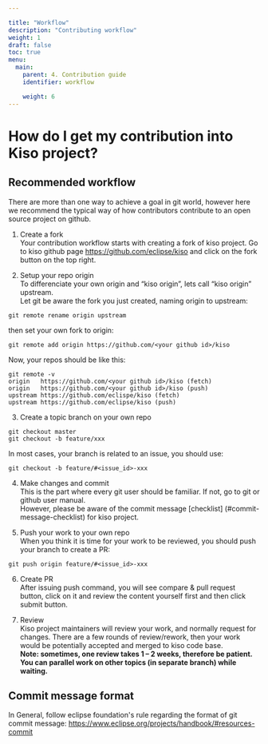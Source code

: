```yaml
---

title: "Workflow"
description: "Contributing workflow"
weight: 1
draft: false
toc: true
menu:
  main:
    parent: 4. Contribution guide
    identifier: workflow

    weight: 6
---
```


# How do I get my contribution into Kiso project?

## Recommended workflow
There are more than one way to achieve a goal in git world, however here we recommend the typical way of how contributors contribute to an open source project on github.

1. Create a fork  
Your contribution workflow starts with creating a fork of kiso project. Go to kiso github page https://github.com/eclipse/kiso and click on the fork button on the top right.

2. Setup your repo origin  
To differenciate your own origin and “kiso origin”, lets call “kiso origin” upstream.  
Let git be aware the fork you just created, naming origin to upstream:  
~~~~
git remote rename origin upstream  
~~~~  
then set your own fork to origin:
~~~~
git remote add origin https://github.com/<your github id>/kiso
~~~~
Now, your repos should be like this:
~~~~
git remote -v
origin   https://github.com/<your github id>/kiso (fetch)
origin   https://github.com/<your github id>/kiso (push)
upstream https://github.com/eclispe/kiso (fetch)
upstream https://github.com/eclipse/kiso (push)
~~~~

3. Create a topic branch on your own repo  
~~~~
git checkout master
git checkout -b feature/xxx
~~~~
In most cases, your branch is related to an issue, you should use:
~~~~
git checkout -b feature/#<issue_id>-xxx
~~~~


4. Make changes and commit  
This is the part where every git user should be familiar. If not, go to git or github user manual.  
However, please be aware of the commit message [checklist] (#commit-message-checklist) for kiso project.

5. Push your work to your own repo  
When you think it is time for your work to be reviewed, you should push your branch to create a PR:
~~~~
git push origin feature/#<issue_id>-xxx
~~~~

6. Create PR  
After issuing push command, you will see compare & pull request button, click on it and review the content yourself first and then click submit button.

7. Review  
Kiso project maintainers will review your work, and normally request for changes. There are a few rounds of review/rework, then your work would be potentially accepted and merged to kiso code base.  
**Note: sometimes, one review takes 1 – 2 weeks, therefore be patient. You can parallel work on other topics (in separate branch) while waiting.**

## Commit message format
In General, follow eclipse foundation's rule regarding the format of git commit message:
https://www.eclipse.org/projects/handbook/#resources-commit
